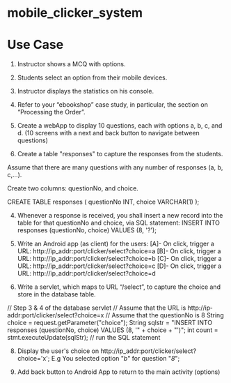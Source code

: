 # mobile_clicker_system

# Use Case
1. Instructor shows a MCQ with options.
2. Students select an option from their mobile devices.
3. Instructor displays the statistics on his console.

1. Refer to your “ebookshop” case study, in particular, the section on “Processing the Order”.
2. Create a webApp to display 10 questions, each with options a, b, c, and d. (10 screens with a next and back button to navigate between questions)
3. Create a table "responses" to capture the responses from the students.

Assume that there are many questions with any number of responses (a, b, c,...). 

Create two columns: questionNo, and choice.

  CREATE TABLE responses (
      questionNo INT,
      choice VARCHAR(1)
  );

4. Whenever a response is received, you shall insert a new record into the table for that questionNo and choice, via SQL statement:
   INSERT INTO responses (questionNo, choice) VALUES (8, '?');

5. Write an Android app (as client) for the users:
   [A]- On click, trigger a URL: http://ip_addr:port/clicker/select?choice=a
   [B]- On click, trigger a URL: http://ip_addr:port/clicker/select?choice=b
   [C]- On click, trigger a URL: http://ip_addr:port/clicker/select?choice=c
   [D]- On click, trigger a URL: http://ip_addr:port/clicker/select?choice=d

6. Write a servlet, which maps to URL “/select”, to capture the choice and store in the database
table.

// Step 3 & 4 of the database servlet
// Assume that the URL is http://ip‐addr:port/clicker/select?choice=x
// Assume that the questionNo is 8
String choice = request.getParameter("choice");
String sqlstr = "INSERT INTO responses (questionNo, choice) VALUES (8, '"
      + choice + "')";
int count = stmt.executeUpdate(sqlStr);   // run the SQL statement

8. Display the user's choice on http://ip_addr:port/clicker/select?choice='x'; 
E.g You selected option "*b*" for question "*8*";

9. Add back button to Android App to return to the main activity (options)




